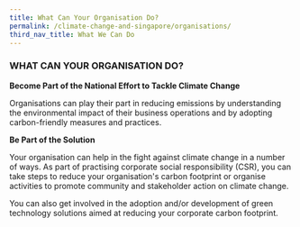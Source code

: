 ```yaml
---
title: What Can Your Organisation Do?
permalink: /climate-change-and-singapore/organisations/
third_nav_title: What We Can Do
---
```


### WHAT CAN YOUR ORGANISATION DO?

**Become Part of the National Effort to Tackle Climate Change**

Organisations can play their part in reducing emissions by understanding the environmental impact of their business operations and by adopting carbon-friendly measures and practices.

**Be Part of the Solution**

Your organisation can help in the fight against climate change in a number of ways. As part of practising corporate social responsibility (CSR), you can take steps to reduce your organisation's carbon footprint or organise activities to promote community and stakeholder action on climate change.

You can also get involved in the adoption and/or development of green technology solutions aimed at reducing your corporate carbon footprint.
